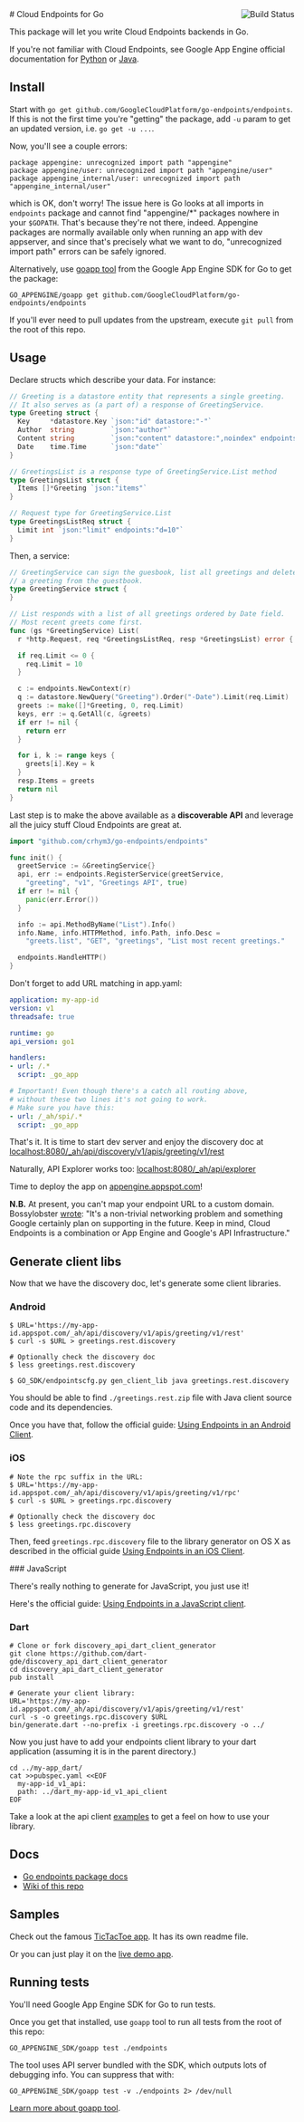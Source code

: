 <a href="https://travis-ci.org/crhym3/go-endpoints" target="_blank">
  <img align="right" src="https://api.travis-ci.org/crhym3/go-endpoints.png"
       alt="Build Status">
</a>
# Cloud Endpoints for Go

This package will let you write Cloud Endpoints backends in Go.

If you're not familiar with Cloud Endpoints, see Google App Engine official
documentation for [Python][1] or [Java][2].


## Install

Start with `go get github.com/GoogleCloudPlatform/go-endpoints/endpoints`. If this is not
the first time you're "getting" the package, add `-u` param to get an updated
version, i.e. `go get -u ...`.

Now, you'll see a couple errors:

```
package appengine: unrecognized import path "appengine"
package appengine/user: unrecognized import path "appengine/user"
package appengine_internal/user: unrecognized import path "appengine_internal/user"
```

which is OK, don't worry! The issue here is Go looks at all imports in
`endpoints` package and cannot find "appengine/*" packages nowhere in your
`$GOPATH`. That's because they're not there, indeed. Appengine packages are
normally available only when running an app with dev appserver, and since that's
precisely what we want to do, "unrecognized import path" errors can be safely
ignored.


Alternatively, use [goapp tool][goapp] from the Google App Engine SDK for Go
to get the package:

```
GO_APPENGINE/goapp get github.com/GoogleCloudPlatform/go-endpoints/endpoints
```

If you'll ever need to pull updates from the upstream, execute `git pull`
from the root of this repo.


## Usage

Declare structs which describe your data. For instance:

```go
// Greeting is a datastore entity that represents a single greeting.
// It also serves as (a part of) a response of GreetingService.
type Greeting struct {
  Key     *datastore.Key `json:"id" datastore:"-"`
  Author  string         `json:"author"`
  Content string         `json:"content" datastore:",noindex" endpoints:"req"`
  Date    time.Time      `json:"date"`
}

// GreetingsList is a response type of GreetingService.List method
type GreetingsList struct {
  Items []*Greeting `json:"items"`
}

// Request type for GreetingService.List
type GreetingsListReq struct {
  Limit int `json:"limit" endpoints:"d=10"`
}
```

Then, a service:

```go
// GreetingService can sign the guesbook, list all greetings and delete
// a greeting from the guestbook.
type GreetingService struct {
}

// List responds with a list of all greetings ordered by Date field.
// Most recent greets come first.
func (gs *GreetingService) List(
  r *http.Request, req *GreetingsListReq, resp *GreetingsList) error {

  if req.Limit <= 0 {
    req.Limit = 10
  }

  c := endpoints.NewContext(r)
  q := datastore.NewQuery("Greeting").Order("-Date").Limit(req.Limit)
  greets := make([]*Greeting, 0, req.Limit)
  keys, err := q.GetAll(c, &greets)
  if err != nil {
    return err
  }

  for i, k := range keys {
    greets[i].Key = k
  }
  resp.Items = greets
  return nil
}
```

Last step is to make the above available as a **discoverable API**
and leverage all the juicy stuff Cloud Endpoints are great at.

```go
import "github.com/crhym3/go-endpoints/endpoints"

func init() {
  greetService := &GreetingService{}
  api, err := endpoints.RegisterService(greetService,
    "greeting", "v1", "Greetings API", true)
  if err != nil {
    panic(err.Error())
  }

  info := api.MethodByName("List").Info()
  info.Name, info.HTTPMethod, info.Path, info.Desc =
    "greets.list", "GET", "greetings", "List most recent greetings."

  endpoints.HandleHTTP()
}
```

Don't forget to add URL matching in app.yaml:

```yaml
application: my-app-id
version: v1
threadsafe: true

runtime: go
api_version: go1

handlers:
- url: /.*
  script: _go_app

# Important! Even though there's a catch all routing above,
# without these two lines it's not going to work.
# Make sure you have this:
- url: /_ah/spi/.*
  script: _go_app
```

That's it. It is time to start dev server and enjoy the discovery doc at
[localhost:8080/_ah/api/discovery/v1/apis/greeting/v1/rest][5]

Naturally, API Explorer works too:
[localhost:8080/_ah/api/explorer][6]

Time to deploy the app on [appengine.appspot.com][7]!

**N.B.** At present, you can't map your endpoint URL to a custom domain. Bossylobster 
[wrote](http://stackoverflow.com/a/16124815/1745000): "It's a non-trivial networking problem
and something Google certainly plan on supporting in the future. Keep in mind, Cloud Endpoints 
is a combination or App Engine and Google's API Infrastructure."

## Generate client libs

Now that we have the discovery doc, let's generate some client libraries.

### Android

```
$ URL='https://my-app-id.appspot.com/_ah/api/discovery/v1/apis/greeting/v1/rest'
$ curl -s $URL > greetings.rest.discovery

# Optionally check the discovery doc
$ less greetings.rest.discovery

$ GO_SDK/endpointscfg.py gen_client_lib java greetings.rest.discovery
```

You should be able to find `./greetings.rest.zip` file with Java client source
code and its dependencies.

Once you have that, follow the official guide:
[Using Endpoints in an Android Client][8].

### iOS

```
# Note the rpc suffix in the URL:
$ URL='https://my-app-id.appspot.com/_ah/api/discovery/v1/apis/greeting/v1/rpc'
$ curl -s $URL > greetings.rpc.discovery

# Optionally check the discovery doc
$ less greetings.rpc.discovery
```

Then, feed `greetings.rpc.discovery` file to the library generator on OS X as
described in the official guide [Using Endpoints in an iOS Client][9].

### JavaScript

There's really nothing to generate for JavaScript, you just use it!

Here's the official guide: [Using Endpoints in a JavaScript client][10].

### Dart


```
# Clone or fork discovery_api_dart_client_generator
git clone https://github.com/dart-gde/discovery_api_dart_client_generator
cd discovery_api_dart_client_generator
pub install

# Generate your client library:
URL='https://my-app-id.appspot.com/_ah/api/discovery/v1/apis/greeting/v1/rest'
curl -s -o greetings.rpc.discovery $URL
bin/generate.dart --no-prefix -i greetings.rpc.discovery -o ../
```

Now you just have to add your endpoints client library to your dart application (assuming it is in the parent directory.)

```
cd ../my-app_dart/
cat >>pubspec.yaml <<EOF
  my-app-id_v1_api:
  path: ../dart_my-app-id_v1_api_client
EOF
```

Take a look at the api client [examples](https://github.com/dart-gde/dart_api_client_examples) to
get a feel on how to use your library.

## Docs

  - [Go endpoints package docs][11]
  - [Wiki of this repo][12]


## Samples

Check out the famous [TicTacToe app][3]. It has its own readme file.

Or you can just play it on the [live demo app][13].

## Running tests

You'll need Google App Engine SDK for Go to run tests.

Once you get that installed, use `goapp` tool to run all tests from the root 
of this repo:

```
GO_APPENGINE_SDK/goapp test ./endpoints
```

The tool uses API server bundled with the SDK, which outputs lots of debugging
info. You can suppress that with:

```
GO_APPENGINE_SDK/goapp test -v ./endpoints 2> /dev/null
```

[Learn more about goapp tool][goapp].



[1]: https://developers.google.com/appengine/docs/python/endpoints/
[2]: https://developers.google.com/appengine/docs/java/endpoints/
[3]: https://github.com/crhym3/go-tictactoe
[5]: http://localhost:8080/_ah/api/discovery/v1/apis/greeting/v1/rest
[6]: http://localhost:8080/_ah/api/explorer
[7]: http://appengine.appspot.com
[8]: https://developers.google.com/appengine/docs/python/endpoints/consume_android
[9]: https://developers.google.com/appengine/docs/python/endpoints/consume_ios
[10]: https://developers.google.com/appengine/docs/python/endpoints/consume_js
[11]: http://godoc.org/github.com/crhym3/go-endpoints/endpoints
[12]: https://github.com/crhym3/go-endpoints/wiki
[13]: https://go-endpoints.appspot.com/tictactoe
[goapp]: http://blog.golang.org/appengine-dec2013
